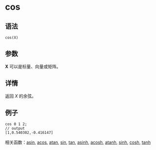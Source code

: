 # cos

## 语法

`cos(X)`

## 参数

**X** 可以是标量、向量或矩阵。

## 详情

返回 *X* 的余弦。

## 例子

```
cos 0 1 2;
// output
[1,0.540302,-0.416147]
```

相关函数：[asin](../a/asin.html), [acos](../a/acos.html), [atan](../a/atan.html), [sin](../s/sin.html), [tan](../t/tan.html), [asinh](../a/asinh.html), [acosh](../a/acosh.html), [atanh](../a/atanh.html), [sinh](../s/sinh.html), [cosh](cosh.html), [tanh](../t/tanh.html)

